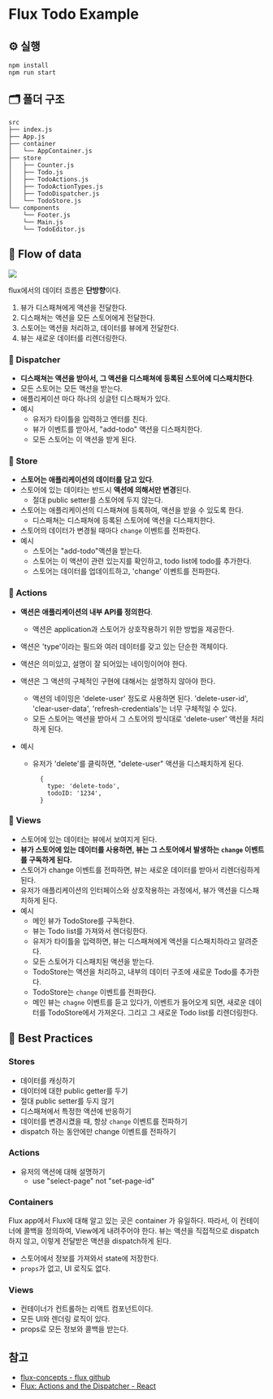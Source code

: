 # Flux Todo Example

## ⚙️ 실행
```
npm install
npm run start
```

## 🗂 폴더 구조 
```
src
├── index.js
├── App.js
├── container
│   └── AppContainer.js
├── store
│   ├── Counter.js
│   ├── Todo.js
│   ├── TodoActions.js
│   ├── TodoActionTypes.js
│   ├── TodoDispatcher.js
│   └── TodoStore.js
└── components
    └── Footer.js
    └── Main.js
    └── TodoEditor.js
```


## 🌟 Flow of data

![](https://i.imgur.com/qbDb2GE.png)

flux에서의 데이터 흐름은 **단방향**이다. 
1. 뷰가 디스패쳐에게 액션을 전달한다.
2. 디스패쳐는 액션을 모든 스토어에게 전달한다.
3. 스토어는 액션을 처리하고, 데이터를 뷰에게 전달한다.
4. 뷰는 새로운 데이터를 리렌더링한다.

### 📍 Dispatcher

- **디스패쳐는 액션을 받아서, 그 액션을 디스패쳐에 등록된 스토어에 디스패치한다**.
- 모든 스토어는 모든 액션을 받는다. 
- 애플리케이션 마다 하나의 싱글턴 디스패쳐가 있다.
- 예시
    - 유저가 타이틀을 입력하고 엔터를 친다.
    - 뷰가 이벤트를 받아서, "add-todo" 액션을 디스패치한다.
    - 모든 스토어는 이 액션을 받게 된다.

### 📍 Store

- **스토어는 애플리케이션의 데이터를 담고 있다**.
- 스토어에 있는 데이타는 반드시 **액션에 의해서만 변경**된다. 
    - 절대 public setter를 스토어에 두지 않는다.
- 스토어는 애플리케이션의 디스패쳐에 등록하여, 액션을 받을 수 있도록 한다.
    - 디스패쳐는 디스패쳐에 등록된 스토어에 액션을 디스패치한다.
- 스토어의 데이터가 변경될 때마다 `change` 이벤트를 전파한다.
- 예시
    - 스토어는 "add-todo"액션을 받는다.
    - 스토어는 이 액션이 관련 있는지를 확인하고, todo list에 todo를 추가한다.
    - 스토어는 데이터를 업데이트하고, 'change' 이벤트를 전파한다.

### 📍 Actions

- **액션은 애플리케이션의 내부 API를 정의한다**.
    - 액션은 application과 스토어가 상호작용하기 위한 방법을 제공한다.
- 액션은 'type'이라는 필드와 여러 데이터를 갖고 있는 단순한 객체이다.
- 액션은 의미있고, 설명이 잘 되어있는 네이밍이어야 한다.
- 액션은 그 액션의 구체적인 구현에 대해서는 설명하지 않아야 한다.
    - 액션의 네이밍은 'delete-user' 정도로 사용하면 된다. 'delete-user-id', 'clear-user-data', 'refresh-credentials'는 너무 구체적일 수 있다. 
    - 모든 스토어는 액션을 받아서 그 스토어의 방식대로 'delete-user' 액션을 처리하게 된다.
    
- 예시
    - 유저가 'delete'를 클릭하면, "delete-user" 액션을 디스패치하게 된다.
    
        ```
          {
            type: 'delete-todo',
            todoID: '1234',
          }
        ```

### 📍 Views

- 스토어에 있는 데이터는 뷰에서 보여지게 된다.
- **뷰가 스토어에 있는 데이터를 사용하면, 뷰는 그 스토어에서 발생하는 `change` 이벤트를 구독하게 된다.**
- 스토어가 change 이벤트를 전파하면, 뷰는 새로운 데이터를 받아서 리렌더링하게 된다.
- 유저가 애플리케이션의 인터페이스와 상호작용하는 과정에서, 뷰가 액션을 디스패치하게 된다.
- 예시
    - 메인 뷰가 TodoStore를 구독한다.
    - 뷰는 Todo list를 가져와서 렌더링한다. 
    - 유저가 타이틀을 입력하면, 뷰는 디스패쳐에게 액션을 디스패치하라고 알려준다.
    - 모든 스토어가 디스패치된 액션을 받는다.
    - TodoStore는 액션을 처리하고, 내부의 데이터 구조에 새로운 Todo를 추가한다.
    - TodoStore는 `change` 이벤트를 전파한다.
    - 메인 뷰는 `chagne` 이벤트를 듣고 있다가, 이벤트가 들어오게 되면, 새로운 데이터를 TodoStore에서 가져온다. 그리고 그 새로운 Todo list를 리렌더링한다.


    
## 🌟 Best Practices

### Stores

- 데이터를 캐싱하기
- 데이터에 대한 public getter를 두기
- 절대 public setter를 두지 않기
- 디스패쳐에서 특정한 액션에 반응하기
- 데이터를 변경시켰을 때, 항상 `change` 이벤트를 전파하기
- dispatch 하는 동안에만 change 이벤트를 전파하기


### Actions

- 유저의 액션에 대해 설명하기
    - use "select-page" not "set-page-id"

### Containers

Flux app에서 Flux에 대해 알고 있는 곳은 container 가 유일하다.
따라서, 이 컨테이너에 콜백을 정의하여, View에게 내려주어야 한다.
뷰는 액션을 직접적으로 dispatch하지 않고, 이렇게 전달받은 액션을 dispatch하게 된다.

- 스토어에서 정보를 가져와서 state에 저장한다.
- `props`가 없고, UI 로직도 없다.

### Views

- 컨테이너가 컨트롤하는 리액트 컴포넌트이다.
- 모든 UI와 렌더링 로직이 있다.
- props로 모든 정보와 콜백을 받는다.



## 참고
- [flux-concepts - flux github](https://github.com/facebook/flux/tree/master/examples/flux-concepts)
- [Flux: Actions and the Dispatcher - React](http://reactjs.org/blog/2014/07/30/flux-actions-and-the-dispatcher.html)
